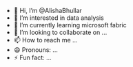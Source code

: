 - 👋 Hi, I’m @AlishaBhullar
- 👀 I’m interested in data analysis
- 🌱 I’m currently learning microsoft fabric
- 💞️ I’m looking to collaborate on ...
- 📫 How to reach me ...
- 😄 Pronouns: ...
- ⚡ Fun fact: ...

<!---
AlishaBhullar/AlishaBhullar is a ✨ special ✨ repository because its `README.md` (this file) appears on your GitHub profile.
You can click the Preview link to take a look at your changes.
--->
